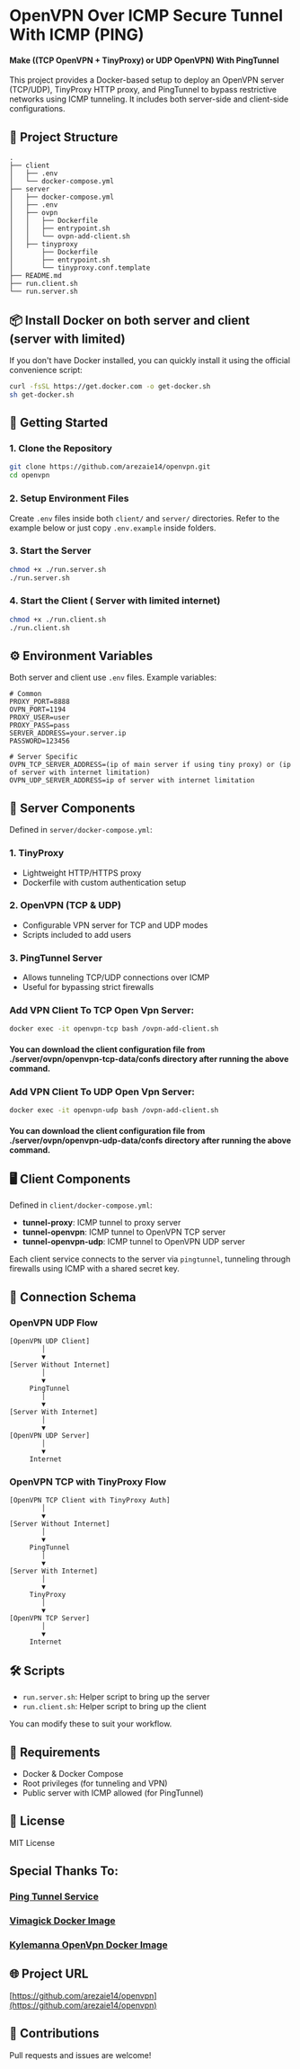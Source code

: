 # OpenVPN Over ICMP Secure Tunnel With ICMP (PING) 
#### Make ((TCP OpenVPN + TinyProxy) or UDP OpenVPN) With PingTunnel

This project provides a Docker-based setup to deploy an OpenVPN server (TCP/UDP), TinyProxy HTTP proxy, and PingTunnel to bypass restrictive networks using ICMP tunneling. It includes both server-side and client-side configurations.

## 📁 Project Structure

```
.
├── client
│   ├── .env
│   └── docker-compose.yml
├── server
│   ├── docker-compose.yml
│   ├── .env
│   ├── ovpn
│   │   ├── Dockerfile
│   │   ├── entrypoint.sh
│   │   └── ovpn-add-client.sh
│   ├── tinyproxy
│       ├── Dockerfile
│       ├── entrypoint.sh
│       └── tinyproxy.conf.template
├── README.md
├── run.client.sh
└── run.server.sh
```

## 📦 Install Docker on both server and client (server with limited)

If you don't have Docker installed, you can quickly install it using the official convenience script:

```bash
curl -fsSL https://get.docker.com -o get-docker.sh
sh get-docker.sh
```

## 🚀 Getting Started

### 1. Clone the Repository

```bash
git clone https://github.com/arezaie14/openvpn.git
cd openvpn
```

### 2. Setup Environment Files

Create `.env` files inside both `client/` and `server/` directories. Refer to the example below or just copy `.env.example` inside folders.

### 3. Start the Server

```bash
chmod +x ./run.server.sh
./run.server.sh
```

### 4. Start the Client ( Server with limited internet)

```bash
chmod +x ./run.client.sh
./run.client.sh
```

## ⚙️ Environment Variables

Both server and client use `.env` files. Example variables:

```env
# Common
PROXY_PORT=8888
OVPN_PORT=1194
PROXY_USER=user
PROXY_PASS=pass
SERVER_ADDRESS=your.server.ip
PASSWORD=123456

# Server Specific
OVPN_TCP_SERVER_ADDRESS=(ip of main server if using tiny proxy) or (ip of server with internet limitation)
OVPN_UDP_SERVER_ADDRESS=ip of server with internet limitation
```

## 🐳 Server Components

Defined in `server/docker-compose.yml`:

### 1. **TinyProxy**
- Lightweight HTTP/HTTPS proxy
- Dockerfile with custom authentication setup

### 2. **OpenVPN (TCP & UDP)**
- Configurable VPN server for TCP and UDP modes
- Scripts included to add users

### 3. **PingTunnel Server**
- Allows tunneling TCP/UDP connections over ICMP
- Useful for bypassing strict firewalls

### Add VPN Client To TCP Open Vpn Server:

```bash
docker exec -it openvpn-tcp bash /ovpn-add-client.sh
```
#### You can download the client configuration file from ./server/ovpn/openvpn-tcp-data/confs directory after running the above command.

### Add VPN Client To UDP Open Vpn Server:
```bash
docker exec -it openvpn-udp bash /ovpn-add-client.sh
```
#### You can download the client configuration file from ./server/ovpn/openvpn-udp-data/confs directory after running the above command.


## 🖥️ Client Components

Defined in `client/docker-compose.yml`:

- **tunnel-proxy**: ICMP tunnel to proxy server
- **tunnel-openvpn**: ICMP tunnel to OpenVPN TCP server
- **tunnel-openvpn-udp**: ICMP tunnel to OpenVPN UDP server

Each client service connects to the server via `pingtunnel`, tunneling through firewalls using ICMP with a shared secret key.

## 🔌 Connection Schema

### OpenVPN UDP Flow
```
[OpenVPN UDP Client]
        │
        ▼
[Server Without Internet]
        │
        ▼
     PingTunnel
        │
        ▼
[Server With Internet]
        │
        ▼
[OpenVPN UDP Server]
        │
        ▼
     Internet
```

### OpenVPN TCP with TinyProxy Flow
```
[OpenVPN TCP Client with TinyProxy Auth]
        │
        ▼
[Server Without Internet]
        │
        ▼
     PingTunnel
        │
        ▼
[Server With Internet]
        │
        ▼
     TinyProxy
        │
        ▼
[OpenVPN TCP Server]
        │
        ▼
     Internet
```

## 🛠 Scripts

- `run.server.sh`: Helper script to bring up the server
- `run.client.sh`: Helper script to bring up the client

You can modify these to suit your workflow.

## 🧱 Requirements

- Docker & Docker Compose
- Root privileges (for tunneling and VPN)
- Public server with ICMP allowed (for PingTunnel)

## 📜 License

MIT License

## Special Thanks To: 
### [Ping Tunnel Service](https://github.com/esrrhs/pingtunnel)
### [Vimagick Docker Image](https://hub.docker.com/r/vimagick/tinyproxy)
### [Kylemanna OpenVpn Docker Image](https://github.com/kylemanna/docker-openvpn)

## 🌐 Project URL   

[https://github.com/arezaie14/openvpn](https://github.com/arezaie14/openvpn)

## 🤝 Contributions

Pull requests and issues are welcome!
